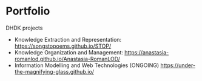 # Portfolio
DHDK projects

- Knowledge Extraction and Representation: <https://songstopoems.github.io/STOP/>
- Knowledge Organization and Management: <https://anastasia-romanlod.github.io/Anastasia-RomanLOD/>
- Information Modelling and Web Technologies (ONGOING) <https://under-the-magnifying-glass.github.io/>
